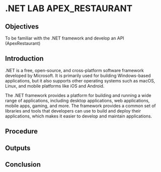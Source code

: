 # .NET LAB APEX_RESTAURANT
## Objectives
  To be familiar with the .NET framework and develop an API (ApexRestaurant)
## Introduction
  .NET is a free, open-source, and cross-platform software framework developed by Microsoft. It is primarily used for building Windows-based applications, but it also supports other operating systems such as macOS, Linux, and mobile platforms like iOS and Android.

   The .NET framework provides a platform for building and running a wide range of applications, including desktop applications, web applications, mobile apps, gaming, and more. The framework provides a common set of libraries and tools that developers can use to build and deploy their applications, which makes it easier to develop and maintain applications.
## Procedure
## Outputs
## Conclusion
